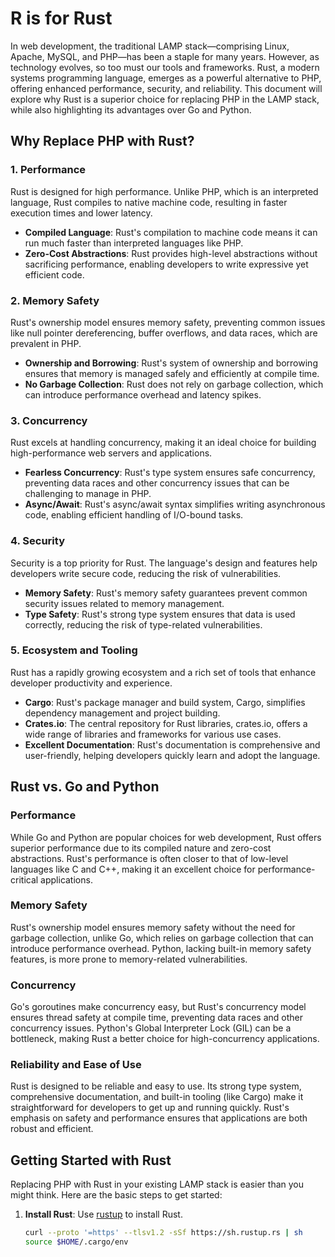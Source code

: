 # R is for Rust

In web development, the traditional LAMP stack—comprising Linux, Apache, MySQL, and PHP—has been a staple for many years. However, as technology evolves, so too must our tools and frameworks. Rust, a modern systems programming language, emerges as a powerful alternative to PHP, offering enhanced performance, security, and reliability. This document will explore why Rust is a superior choice for replacing PHP in the LAMP stack, while also highlighting its advantages over Go and Python.

## Why Replace PHP with Rust?

### 1. Performance

Rust is designed for high performance. Unlike PHP, which is an interpreted language, Rust compiles to native machine code, resulting in faster execution times and lower latency.

- **Compiled Language**: Rust's compilation to machine code means it can run much faster than interpreted languages like PHP.
- **Zero-Cost Abstractions**: Rust provides high-level abstractions without sacrificing performance, enabling developers to write expressive yet efficient code.

### 2. Memory Safety

Rust's ownership model ensures memory safety, preventing common issues like null pointer dereferencing, buffer overflows, and data races, which are prevalent in PHP.

- **Ownership and Borrowing**: Rust's system of ownership and borrowing ensures that memory is managed safely and efficiently at compile time.
- **No Garbage Collection**: Rust does not rely on garbage collection, which can introduce performance overhead and latency spikes.

### 3. Concurrency

Rust excels at handling concurrency, making it an ideal choice for building high-performance web servers and applications.

- **Fearless Concurrency**: Rust's type system ensures safe concurrency, preventing data races and other concurrency issues that can be challenging to manage in PHP.
- **Async/Await**: Rust's async/await syntax simplifies writing asynchronous code, enabling efficient handling of I/O-bound tasks.

### 4. Security

Security is a top priority for Rust. The language's design and features help developers write secure code, reducing the risk of vulnerabilities.

- **Memory Safety**: Rust's memory safety guarantees prevent common security issues related to memory management.
- **Type Safety**: Rust's strong type system ensures that data is used correctly, reducing the risk of type-related vulnerabilities.

### 5. Ecosystem and Tooling

Rust has a rapidly growing ecosystem and a rich set of tools that enhance developer productivity and experience.

- **Cargo**: Rust's package manager and build system, Cargo, simplifies dependency management and project building.
- **Crates.io**: The central repository for Rust libraries, crates.io, offers a wide range of libraries and frameworks for various use cases.
- **Excellent Documentation**: Rust's documentation is comprehensive and user-friendly, helping developers quickly learn and adopt the language.

## Rust vs. Go and Python

### Performance

While Go and Python are popular choices for web development, Rust offers superior performance due to its compiled nature and zero-cost abstractions. Rust's performance is often closer to that of low-level languages like C and C++, making it an excellent choice for performance-critical applications.

### Memory Safety

Rust's ownership model ensures memory safety without the need for garbage collection, unlike Go, which relies on garbage collection that can introduce performance overhead. Python, lacking built-in memory safety features, is more prone to memory-related vulnerabilities.

### Concurrency

Go's goroutines make concurrency easy, but Rust's concurrency model ensures thread safety at compile time, preventing data races and other concurrency issues. Python's Global Interpreter Lock (GIL) can be a bottleneck, making Rust a better choice for high-concurrency applications.

### Reliability and Ease of Use

Rust is designed to be reliable and easy to use. Its strong type system, comprehensive documentation, and built-in tooling (like Cargo) make it straightforward for developers to get up and running quickly. Rust's emphasis on safety and performance ensures that applications are both robust and efficient.

## Getting Started with Rust

Replacing PHP with Rust in your existing LAMP stack is easier than you might think. Here are the basic steps to get started:

1. **Install Rust**: Use [rustup](https://rustup.rs/) to install Rust.
   ```bash
   curl --proto '=https' --tlsv1.2 -sSf https://sh.rustup.rs | sh
   source $HOME/.cargo/env
